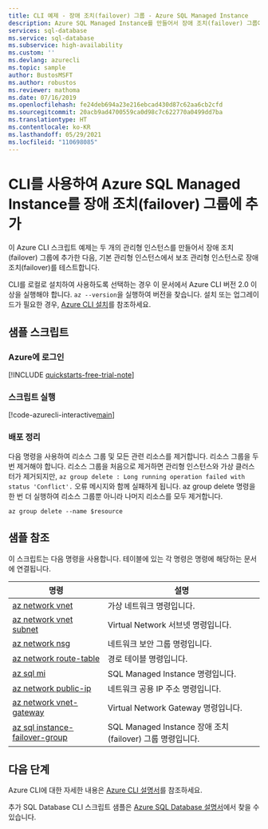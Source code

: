 ```yaml
---
title: CLI 예제 - 장애 조치(failover) 그룹 - Azure SQL Managed Instance
description: Azure SQL Managed Instance를 만들어서 장애 조치(failover) 그룹에 추가하고 장애 조치(failover)를 테스트하는 Azure CLI 예제 스크립트입니다.
services: sql-database
ms.service: sql-database
ms.subservice: high-availability
ms.custom: ''
ms.devlang: azurecli
ms.topic: sample
author: BustosMSFT
ms.author: robustos
ms.reviewer: mathoma
ms.date: 07/16/2019
ms.openlocfilehash: fe24deb694a23e216ebcad430d87c62aa6cb2cfd
ms.sourcegitcommit: 20acb9ad4700559ca0d98c7c622770a0499dd7ba
ms.translationtype: HT
ms.contentlocale: ko-KR
ms.lasthandoff: 05/29/2021
ms.locfileid: "110698085"
---
```

# <a name="use-cli-to-add-an-azure-sql-managed-instance-to-a-failover-group"></a>CLI를 사용하여 Azure SQL Managed Instance를 장애 조치(failover) 그룹에 추가

이 Azure CLI 스크립트 예제는 두 개의 관리형 인스턴스를 만들어서 장애 조치(failover) 그룹에 추가한 다음, 기본 관리형 인스턴스에서 보조 관리형 인스턴스로 장애 조치(failover)를 테스트합니다.

CLI를 로컬로 설치하여 사용하도록 선택하는 경우 이 문서에서 Azure CLI 버전 2.0 이상을 실행해야 합니다. `az --version`을 실행하여 버전을 찾습니다. 설치 또는 업그레이드가 필요한 경우, [Azure CLI 설치](/cli/azure/install-azure-cli)를 참조하세요.

## <a name="sample-script"></a>샘플 스크립트

### <a name="sign-in-to-azure"></a>Azure에 로그인

[!INCLUDE [quickstarts-free-trial-note](../../../includes/quickstarts-free-trial-note.md)]

### <a name="run-the-script"></a>스크립트 실행

[!code-azurecli-interactive[main](../../../cli_scripts/sql-database/failover-groups/add-managed-instance-to-failover-group-az-cli.sh "Add managed instance to a failover group")]

### <a name="clean-up-deployment"></a>배포 정리

다음 명령을 사용하여 리소스 그룹 및 모든 관련 리소스를 제거합니다. 리소스 그룹을 두 번 제거해야 합니다. 리소스 그룹을 처음으로 제거하면 관리형 인스턴스와 가상 클러스터가 제거되지만, `az group delete : Long running operation failed with status 'Conflict'.` 오류 메시지와 함께 실패하게 됩니다. az group delete 명령을 한 번 더 실행하여 리소스 그룹뿐 아니라 나머지 리소스를 모두 제거합니다.

```azurecli-interactive
az group delete --name $resource
```

## <a name="sample-reference"></a>샘플 참조

이 스크립트는 다음 명령을 사용합니다. 테이블에 있는 각 명령은 명령에 해당하는 문서에 연결됩니다.

| 명령 | 설명 |
|---|---|
| [az network vnet](/cli/azure/network/vnet) | 가상 네트워크 명령입니다.  |
| [az network vnet subnet](/cli/azure/network/vnet/subnet) | Virtual Network 서브넷 명령입니다. |
| [az network nsg](/cli/azure/network/nsg) | 네트워크 보안 그룹 명령입니다. |
| [az network route-table](/cli/azure/network/route-table) | 경로 테이블 명령입니다. |
| [az sql mi](/cli/azure/sql/mi) | SQL Managed Instance 명령입니다. |
| [az network public-ip](/cli/azure/network/public-ip) | 네트워크 공용 IP 주소 명령입니다. |
| [az network vnet-gateway](/cli/azure/network/vnet-gateway) | Virtual Network Gateway 명령입니다. |
| [az sql instance-failover-group](/cli/azure/sql/instance-failover-group) | SQL Managed Instance 장애 조치(failover) 그룹 명령입니다. |

## <a name="next-steps"></a>다음 단계

Azure CLI에 대한 자세한 내용은 [Azure CLI 설명서](/cli/azure)를 참조하세요.

추가 SQL Database CLI 스크립트 샘플은 [Azure SQL Database 설명서](../../azure-sql/database/az-cli-script-samples-content-guide.md)에서 찾을 수 있습니다.

